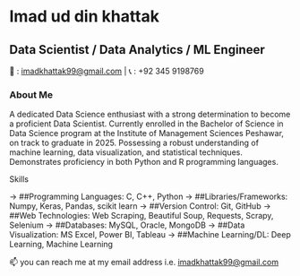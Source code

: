 # Imad ud din khattak
## Data Scientist / Data Analytics / ML Engineer

📧 : imadkhattak99@gmail.com  | 📞 : +92 345 9198769

### About Me

A dedicated Data Science enthusiast with a strong determination to become a proficient Data Scientist. Currently enrolled in the Bachelor of Science in Data Science program at the Institute of Management Sciences Peshawar, on track to graduate in 2025. Possessing a robust understanding of machine learning, data visualization, and statistical techniques. Demonstrates proficiency in both Python and R programming languages.

Skills

-> ##Programming Languages: C, C++, Python
-> ##Libraries/Frameworks: Numpy, Keras, Pandas, scikit learn
-> ##Version Control: Git, GitHub
-> ##Web Technologies: Web Scraping, Beautiful Soup, Requests, Scrapy, Selenium
-> ##Databases: MySQL, Oracle, MongoDB
-> ##Data Visualization: MS Excel, Power BI, Tableau
-> ##Machine Learning/DL: Deep Learning, Machine Learning

📫 you can reach me at my email address i.e. imadkhattak99@gmail.com
